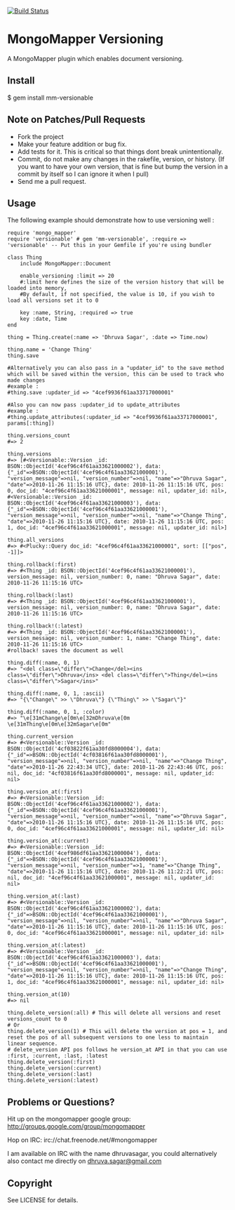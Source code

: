[![Build Status](https://travis-ci.org/PerfectlyNormal/mm-versionable.png?branch=master)](undefined)

MongoMapper Versioning
======================
A MongoMapper plugin which enables document versioning.

Install
-------
$ gem install mm-versionable

Note on Patches/Pull Requests
-----------------------------
* Fork the project
* Make your feature addition or bug fix.
* Add tests for it. This is critical so that things dont break unintentionally.
* Commit, do not make any changes in the rakefile, version, or history. (If you want to have your own version, that is fine but bump the version in a commit by itself so I can ignore it when I pull)
* Send me a pull request.

Usage
-----
The following example should demonstrate how to use versioning well :

    require 'mongo_mapper'
    require 'versionable' # gem 'mm-versionable', :require => 'versionable' -- Put this in your Gemfile if you're using bundler

    class Thing
        include MongoMapper::Document

        enable_versioning :limit => 20
        #:limit here defines the size of the version history that will be loaded into memory,
        #By default, if not specified, the value is 10, if you wish to load all versions set it to 0

        key :name, String, :required => true
        key :date, Time
    end

    thing = Thing.create(:name => 'Dhruva Sagar', :date => Time.now)

    thing.name = 'Change Thing'
    thing.save

    #Alternatively you can also pass in a "updater_id" to the save method which will be saved within the version, this can be used to track who made changes
    #example :
    #thing.save :updater_id => "4cef9936f61aa33717000001"

    #Also you can now pass :updater_id to update_attributes
    #example :
    #thing.update_attributes(:updater_id => "4cef9936f61aa33717000001", params[:thing])

    thing.versions_count
    #=> 2

    thing.versions
    #=> [#<Versionable::Version _id: BSON::ObjectId('4cef96c4f61aa33621000002'), data: {"_id"=>BSON::ObjectId('4cef96c4f61aa33621000001'), "version_message"=>nil, "version_number"=>nil, "name"=>"Dhruva Sagar", "date"=>2010-11-26 11:15:16 UTC}, date: 2010-11-26 11:15:16 UTC, pos: 0, doc_id: "4cef96c4f61aa33621000001", message: nil, updater_id: nil>, #<Versionable::Version _id: BSON::ObjectId('4cef96c4f61aa33621000003'), data: {"_id"=>BSON::ObjectId('4cef96c4f61aa33621000001'), "version_message"=>nil, "version_number"=>nil, "name"=>"Change Thing", "date"=>2010-11-26 11:15:16 UTC}, date: 2010-11-26 11:15:16 UTC, pos: 1, doc_id: "4cef96c4f61aa33621000001", message: nil, updater_id: nil>]

    thing.all_versions
    #=> #<Plucky::Query doc_id: "4cef96c4f61aa33621000001", sort: [["pos", -1]]>

    thing.rollback(:first)
    #=> #<Thing _id: BSON::ObjectId('4cef96c4f61aa33621000001'), version_message: nil, version_number: 0, name: "Dhruva Sagar", date: 2010-11-26 11:15:16 UTC>

    thing.rollback(:last)
    #=> #<Thing _id: BSON::ObjectId('4cef96c4f61aa33621000001'), version_message: nil, version_number: 0, name: "Dhruva Sagar", date: 2010-11-26 11:15:16 UTC>

    thing.rollback!(:latest)
    #=> #<Thing _id: BSON::ObjectId('4cef96c4f61aa33621000001'), version_message: nil, version_number: 1, name: "Change Thing", date: 2010-11-26 11:15:16 UTC>
    #rollback! saves the document as well

    thing.diff(:name, 0, 1)
    #=> "<del class=\"differ\">Change</del><ins class=\"differ\">Dhruva</ins> <del class=\"differ\">Thing</del><ins class=\"differ\">Sagar</ins>"

    thing.diff(:name, 0, 1, :ascii)
    #=> "{\"Change\" >> \"Dhruva\"} {\"Thing\" >> \"Sagar\"}"

    thing.diff(:name, 0, 1, :color)
    #=> "\e[31mChange\e[0m\e[32mDhruva\e[0m \e[31mThing\e[0m\e[32mSagar\e[0m"

    thing.current_version
    #=> #<Versionable::Version _id: BSON::ObjectId('4cf03822f61aa30fd8000004'), data: {"_id"=>BSON::ObjectId('4cf03816f61aa30fd8000001'), "version_message"=>nil, "version_number"=>nil, "name"=>"Change Thing", "date"=>2010-11-26 22:43:34 UTC}, date: 2010-11-26 22:43:46 UTC, pos: nil, doc_id: "4cf03816f61aa30fd8000001", message: nil, updater_id: nil>

    thing.version_at(:first)
    #=> #<Versionable::Version _id: BSON::ObjectId('4cef96c4f61aa33621000002'), data: {"_id"=>BSON::ObjectId('4cef96c4f61aa33621000001'), "version_message"=>nil, "version_number"=>nil, "name"=>"Dhruva Sagar", "date"=>2010-11-26 11:15:16 UTC}, date: 2010-11-26 11:15:16 UTC, pos: 0, doc_id: "4cef96c4f61aa33621000001", message: nil, updater_id: nil>

    thing.version_at(:current)
    #=> #<Versionable::Version _id: BSON::ObjectId('4cef986df61aa33621000004'), data: {"_id"=>BSON::ObjectId('4cef96c4f61aa33621000001'), "version_message"=>nil, "version_number"=>1, "name"=>"Change Thing", "date"=>2010-11-26 11:15:16 UTC}, date: 2010-11-26 11:22:21 UTC, pos: nil, doc_id: "4cef96c4f61aa33621000001", message: nil, updater_id: nil>

    thing.version_at(:last)
    #=> #<Versionable::Version _id: BSON::ObjectId('4cef96c4f61aa33621000002'), data: {"_id"=>BSON::ObjectId('4cef96c4f61aa33621000001'), "version_message"=>nil, "version_number"=>nil, "name"=>"Dhruva Sagar", "date"=>2010-11-26 11:15:16 UTC}, date: 2010-11-26 11:15:16 UTC, pos: 0, doc_id: "4cef96c4f61aa33621000001", message: nil, updater_id: nil>

    thing.version_at(:latest)
    #=> #<Versionable::Version _id: BSON::ObjectId('4cef96c4f61aa33621000003'), data: {"_id"=>BSON::ObjectId('4cef96c4f61aa33621000001'), "version_message"=>nil, "version_number"=>nil, "name"=>"Change Thing", "date"=>2010-11-26 11:15:16 UTC}, date: 2010-11-26 11:15:16 UTC, pos: 1, doc_id: "4cef96c4f61aa33621000001", message: nil, updater_id: nil>

    thing.version_at(10)
    #=> nil

    thing.delete_version(:all) # This will delete all versions and reset versions_count to 0
    # Or
    thing.delete_version(1) # This will delete the version at pos = 1, and reset the pos of all subsequent versions to one less to maintain linear sequence.
    # delete_version API pos follows he version_at API in that you can use :first, :current, :last, :latest
    thing.delete_version(:first)
    thing.delete_version(:current)
    thing.delete_version(:last)
    thing.delete_version(:latest)


Problems or Questions?
----------------------
Hit up on the mongomapper google group:
http://groups.google.com/group/mongomapper

Hop on IRC:
irc://chat.freenode.net/#mongomapper

I am available on IRC with the name dhruvasagar, you could alternatively also contact me directly on dhruva.sagar@gmail.com

Copyright
---------
See LICENSE for details.
